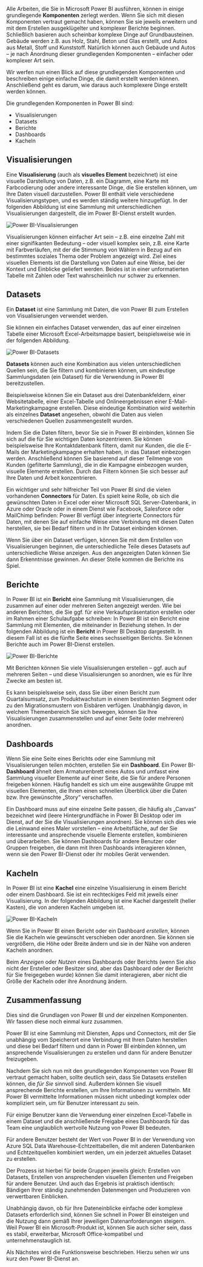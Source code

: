 Alle Arbeiten, die Sie in Microsoft Power BI ausführen, können in einige grundlegende **Komponenten** zerlegt werden. Wenn Sie sich mit diesen Komponenten vertraut gemacht haben, können Sie sie jeweils erweitern und mit dem Erstellen ausgeklügelter und komplexer Berichte beginnen. Schließlich basieren auch scheinbar komplexe Dinge auf Grundbausteinen. Gebäude werden z.B. aus Holz, Stahl, Beton und Glas erstellt, und Autos aus Metall, Stoff und Kunststoff. Natürlich können auch Gebäude und Autos – je nach Anordnung dieser grundlegenden Komponenten – einfacher oder komplexer Art sein.

Wir werfen nun einen Blick auf diese grundlegenden Komponenten und beschreiben einige einfache Dinge, die damit erstellt werden können. Anschließend geht es darum, wie daraus auch komplexere Dinge erstellt werden können.

Die grundlegenden Komponenten in Power BI sind:

* Visualisierungen
* Datasets
* Berichte
* Dashboards
* Kacheln

## <a name="visualizations"></a>Visualisierungen
Eine **Visualisierung** (auch als **visuelles Element** bezeichnet) ist eine visuelle Darstellung von Daten, z.B. ein Diagramm, eine Karte mit Farbcodierung oder andere interessante Dinge, die Sie erstellen können, um Ihre Daten visuell darzustellen. Power BI enthält viele verschiedene Visualisierungstypen, und es werden ständig weitere hinzugefügt. In der folgenden Abbildung ist eine Sammlung mit unterschiedlichen Visualisierungen dargestellt, die im Power BI-Dienst erstellt wurden.

![Power BI-Visualisierungen](../media/pbi-bblocks_01.png)

Visualisierungen können einfacher Art sein – z.B. eine einzelne Zahl mit einer signifikanten Bedeutung – oder visuell komplex sein, z.B. eine Karte mit Farbverläufen, mit der die Stimmung von Wählern in Bezug auf ein bestimmtes soziales Thema oder Problem angezeigt wird. Ziel eines visuellen Elements ist die Darstellung von Daten auf eine Weise, bei der Kontext und Einblicke geliefert werden. Beides ist in einer unformatierten Tabelle mit Zahlen oder Text wahrscheinlich nur schwer zu erkennen.

## <a name="datasets"></a>Datasets
Ein **Dataset** ist eine Sammlung mit Daten, die von Power BI zum Erstellen von Visualisierungen verwendet werden.

Sie können ein einfaches Dataset verwenden, das auf einer einzelnen Tabelle einer Microsoft Excel-Arbeitsmappe basiert, beispielsweise wie in der folgenden Abbildung.

![Power BI-Datasets](../media/pbi-bblocks_02.png)

**Datasets** können auch eine Kombination aus vielen unterschiedlichen Quellen sein, die Sie filtern und kombinieren können, um eindeutige Sammlungsdaten (ein Dataset) für die Verwendung in Power BI bereitzustellen.

Beispielsweise können Sie ein Dataset aus drei Datenbankfeldern, einer Websitetabelle, einer Excel-Tabelle und Onlineergebnissen einer E-Mail-Marketingkampagne erstellen. Diese eindeutige Kombination wird weiterhin als einzelnes **Dataset** angesehen, obwohl die Daten aus vielen verschiedenen Quellen zusammengestellt wurden.

Indem Sie die Daten filtern, bevor Sie sie in Power BI einbinden, können Sie sich auf die für Sie wichtigen Daten konzentrieren. Sie können beispielsweise Ihre Kontaktdatenbank filtern, damit nur Kunden, die die E-Mails der Marketingkampagne erhalten haben, in das Dataset einbezogen werden. Anschließend können Sie basierend auf dieser Teilmenge von Kunden (gefilterte Sammlung), die in die Kampagne einbezogen wurden, visuelle Elemente erstellen. Durch das Filtern können Sie sich besser auf Ihre Daten und Arbeit konzentrieren.

Ein wichtiger und sehr hilfreicher Teil von Power BI sind die vielen vorhandenen **Connectors** für Daten. Es spielt keine Rolle, ob sich die gewünschten Daten in Excel oder einer Microsoft SQL Server-Datenbank, in Azure oder Oracle oder in einem Dienst wie Facebook, Salesforce oder MailChimp befinden: Power BI verfügt über integrierte Connectors für Daten, mit denen Sie auf einfache Weise eine Verbindung mit diesen Daten herstellen, sie bei Bedarf filtern und in Ihr Dataset einbinden können.

Wenn Sie über ein Dataset verfügen, können Sie mit dem Erstellen von Visualisierungen beginnen, die unterschiedliche Teile dieses Datasets auf unterschiedliche Weise anzeigen. Aus den angezeigten Daten können Sie dann Erkenntnisse gewinnen. An dieser Stelle kommen die Berichte ins Spiel.

## <a name="reports"></a>Berichte
In Power BI ist ein **Bericht** eine Sammlung mit Visualisierungen, die zusammen auf einer oder mehreren Seiten angezeigt werden. Wie bei anderen Berichten, die Sie ggf. für eine Verkaufspräsentation erstellen oder im Rahmen einer Schulaufgabe schreiben: In Power BI ist ein Bericht eine Sammlung mit Elementen, die miteinander in Beziehung stehen. In der folgenden Abbildung ist ein **Bericht** in Power BI Desktop dargestellt. In diesem Fall ist es die fünfte Seite eines sechsseitigen Berichts. Sie können Berichte auch im Power BI-Dienst erstellen.

![Power BI-Berichte](../media/pbi-bblocks_03.png)

Mit Berichten können Sie viele Visualisierungen erstellen – ggf. auch auf mehreren Seiten – und diese Visualisierungen so anordnen, wie es für Ihre Zwecke am besten ist.

Es kann beispielsweise sein, dass Sie über einen Bericht zum Quartalsumsatz, zum Produktwachstum in einem bestimmten Segment oder zu den Migrationsmustern von Eisbären verfügen. Unabhängig davon, in welchem Themenbereich Sie sich bewegen, können Sie Ihre Visualisierungen zusammenstellen und auf einer Seite (oder mehreren) anordnen.

## <a name="dashboards"></a>Dashboards
Wenn Sie eine Seite eines Berichts oder eine Sammlung mit Visualisierungen teilen möchten, erstellen Sie ein **Dashboard**. Ein Power BI-**Dashboard** ähnelt dem Armaturenbrett eines Autos und umfasst eine Sammlung visueller Elemente auf einer Seite, die Sie für andere Personen freigeben können. Häufig handelt es sich um eine ausgewählte Gruppe mit visuellen Elementen, die Ihnen einen schnellen Überblick über die Daten bzw. Ihre gewünschte „Story“ verschaffen.

Ein Dashboard muss auf eine einzelne Seite passen, die häufig als „Canvas“ bezeichnet wird (leere Hintergrundfläche in Power BI Desktop oder im Dienst, auf der Sie die Visualisierungen anordnen). Sie können sich dies wie die Leinwand eines Maler vorstellen – eine Arbeitsfläche, auf der Sie interessante und ansprechende visuelle Elemente erstellen, kombinieren und überarbeiten.
Sie können Dashboards für andere Benutzer oder Gruppen freigeben, die dann mit Ihren Dashboards interagieren können, wenn sie den Power BI-Dienst oder ihr mobiles Gerät verwenden.

## <a name="tiles"></a>Kacheln
In Power BI ist eine **Kachel** eine einzelne Visualisierung in einem Bericht oder einem Dashboard. Sie ist ein rechteckiges Feld mit jeweils einer Visualisierung. In der folgenden Abbildung ist eine Kachel dargestellt (heller Kasten), die von anderen Kacheln umgeben ist.

![Power BI-Kacheln](../media/pbi-bblocks_04.png)

Wenn Sie in Power BI einen Bericht oder ein Dashboard *erstellen*, können Sie die Kacheln wie gewünscht verschieben oder anordnen. Sie können sie vergrößern, die Höhe oder Breite ändern und sie in der Nähe von anderen Kacheln anordnen.

Beim *Anzeigen* oder *Nutzen* eines Dashboards oder Berichts (wenn Sie also nicht der Ersteller oder Besitzer sind, aber das Dashboard oder der Bericht für Sie freigegeben wurde) können Sie damit interagieren, aber nicht die Größe der Kacheln oder ihre Anordnung ändern.

## <a name="all-together-now"></a>Zusammenfassung
Dies sind die Grundlagen von Power BI und der einzelnen Komponenten. Wir fassen diese noch einmal kurz zusammen.

Power BI ist eine Sammlung mit Diensten, Apps und Connectors, mit der Sie unabhängig vom Speicherort eine Verbindung mit Ihren Daten herstellen und diese bei Bedarf filtern und dann in Power BI einbinden können, um ansprechende Visualisierungen zu erstellen und dann für andere Benutzer freizugeben.

Nachdem Sie sich nun mit den grundlegenden Komponenten von Power BI vertraut gemacht haben, sollte deutlich sein, dass Sie Datasets erstellen können, die *für Sie* sinnvoll sind. Außerdem können Sie visuell ansprechende Berichte erstellen, um Ihre Informationen zu vermitteln. Mit Power BI vermittelte Informationen müssen nicht unbedingt komplex oder kompliziert sein, um für Benutzer interessant zu sein.

Für einige Benutzer kann die Verwendung einer einzelnen Excel-Tabelle in einem Dataset und die anschließende Freigabe eines Dashboards für das Team eine unglaublich wertvolle Nutzung von Power BI bedeuten.

Für andere Benutzer besteht der Wert von Power BI in der Verwendung von Azure SQL Data Warehouse-Echtzeittabellen, die mit anderen Datenbanken und Echtzeitquellen kombiniert werden, um ein jederzeit aktuelles Dataset zu erstellen.

Der Prozess ist hierbei für beide Gruppen jeweils gleich: Erstellen von Datasets, Erstellen von ansprechenden visuellen Elementen und Freigeben für andere Benutzer. Und auch das Ergebnis ist praktisch identisch: Bändigen Ihrer ständig zunehmenden Datenmengen und Produzieren von verwertbaren Einblicken.

Unabhängig davon, ob für Ihre Dateneinblicke einfache oder komplexe Datasets erforderlich sind, können Sie schnell in Power BI einsteigen und die Nutzung dann gemäß Ihrer jeweiligen Datenanforderungen steigern. Weil Power BI ein Microsoft-Produkt ist, können Sie auch sicher sein, dass es stabil, erweiterbar, Microsoft Office-kompatibel und unternehmenstauglich ist.

Als Nächstes wird die Funktionsweise beschrieben. Hierzu sehen wir uns kurz den Power BI-Dienst an.

